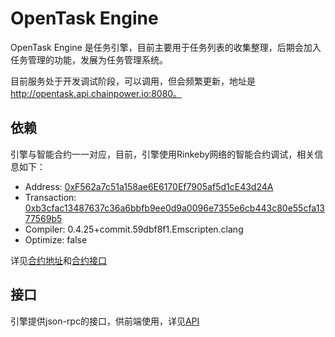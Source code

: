 # OpenTask Engine

OpenTask Engine 是任务引擎，目前主要用于任务列表的收集整理，后期会加入任务管理的功能，发展为任务管理系统。

目前服务处于开发调试阶段，可以调用，但会频繁更新，地址是 http://opentask.api.chainpower.io:8080。

## 依赖

引擎与智能合约一一对应，目前，引擎使用Rinkeby网络的智能合约调试，相关信息如下：
- Address: [0xF562a7c51a158ae6E6170Ef7905af5d1cE43d24A](https://rinkeby.etherscan.io/address/0xf562a7c51a158ae6e6170ef7905af5d1ce43d24a)
- Transaction: [0xb3cfac13487637c36a6bbfb9ee0d9a0096e7355e6cb443c80e55cfa1377569b5](https://rinkeby.etherscan.io/tx/0xb3cfac13487637c36a6bbfb9ee0d9a0096e7355e6cb443c80e55cfa1377569b5)
- Compiler: 0.4.25+commit.59dbf8f1.Emscripten.clang
- Optimize: false

详见[合约地址](/mission_system/open_task/releases/rinkeby/v0.1.0/OpenTask.md)和[合约接口](/mission_system/open_task/open_task.md)

## 接口

引擎提供json-rpc的接口，供前端使用，详见[API](./api.md)

